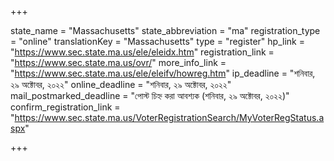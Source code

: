 +++

state_name = "Massachusetts"
state_abbreviation = "ma"
registration_type = "online"
translationKey = "Massachusetts"
type = "register"
hp_link = "https://www.sec.state.ma.us/ele/eleidx.htm"
registration_link = "https://www.sec.state.ma.us/ovr/"
more_info_link = "https://www.sec.state.ma.us/ele/eleifv/howreg.htm"
ip_deadline = "শনিবার, ২৯ অক্টোবর, ২০২২"
online_deadline = "শনিবার, ২৯ অক্টোবর, ২০২২"
mail_postmarked_deadline = "পোস্ট চিহ্ন করা আবশ্যক (শনিবার, ২৯ অক্টোবর, ২০২২)"
confirm_registration_link = "https://www.sec.state.ma.us/VoterRegistrationSearch/MyVoterRegStatus.aspx"

+++